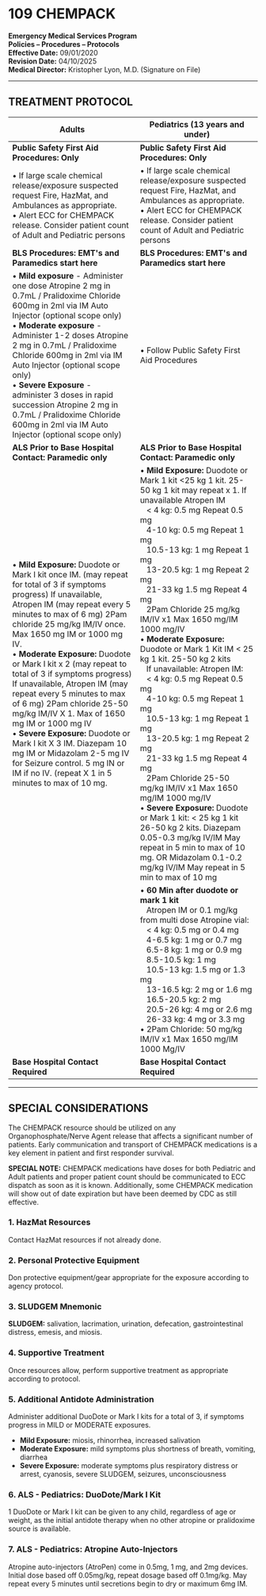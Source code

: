# 109 CHEMPACK

**Emergency Medical Services Program**  
**Policies – Procedures – Protocols**  
**Effective Date:** 09/01/2020  
**Revision Date:** 04/10/2025  
**Medical Director:** Kristopher Lyon, M.D. (Signature on File)

---

## TREATMENT PROTOCOL

| **Adults** | **Pediatrics (13 years and under)** |
|------------|-------------------------------------|
| **Public Safety First Aid Procedures: Only** | **Public Safety First Aid Procedures: Only** |
| • If large scale chemical release/exposure suspected request Fire, HazMat, and Ambulances as appropriate.<br>• Alert ECC for CHEMPACK release. Consider patient count of Adult and Pediatric persons | • If large scale chemical release/exposure suspected request Fire, HazMat, and Ambulances as appropriate.<br>• Alert ECC for CHEMPACK release. Consider patient count of Adult and Pediatric persons |
| **BLS Procedures: EMT's and Paramedics start here** | **BLS Procedures: EMT's and Paramedics start here** |
| • **Mild exposure** - Administer one dose Atropine 2 mg in 0.7mL / Pralidoxime Chloride 600mg in 2ml via IM Auto Injector (optional scope only)<br>• **Moderate exposure** - Administer 1-2 doses Atropine 2 mg in 0.7mL / Pralidoxime Chloride 600mg in 2ml via IM Auto Injector (optional scope only)<br>• **Severe Exposure** - administer 3 doses in rapid succession Atropine 2 mg in 0.7mL / Pralidoxime Chloride 600mg in 2ml via IM Auto Injector (optional scope only) | • Follow Public Safety First Aid Procedures |
| **ALS Prior to Base Hospital Contact: Paramedic only** | **ALS Prior to Base Hospital Contact: Paramedic only** |
| • **Mild Exposure:** Duodote or Mark I kit once IM. (may repeat for total of 3 if symptoms progress) If unavailable, Atropen IM (may repeat every 5 minutes to max of 6 mg) 2Pam chloride 25 mg/kg IM/IV once. Max 1650 mg IM or 1000 mg IV.<br>• **Moderate Exposure:** Duodote or Mark I kit x 2 (may repeat to total of 3 if symptoms progress) If unavailable, Atropen IM (may repeat every 5 minutes to max of 6 mg) 2Pam chloride 25-50 mg/kg IM/IV X 1. Max of 1650 mg IM or 1000 mg IV<br>• **Severe Exposure:** Duodote or Mark I kit X 3 IM. Diazepam 10 mg IM or Midazolam 2-5 mg IV for Seizure control. 5 mg IN or IM if no IV. (repeat X 1 in 5 minutes to max of 10 mg. | • **Mild Exposure:** Duodote or Mark 1 kit <25 kg 1 kit. 25-50 kg 1 kit may repeat x 1. If unavailable Atropen IM<br>&nbsp;&nbsp;&nbsp;< 4 kg: 0.5 mg Repeat 0.5 mg<br>&nbsp;&nbsp;&nbsp;4-10 kg: 0.5 mg Repeat 1 mg<br>&nbsp;&nbsp;&nbsp;10.5-13 kg: 1 mg Repeat 1 mg<br>&nbsp;&nbsp;&nbsp;13-20.5 kg: 1 mg Repeat 2 mg<br>&nbsp;&nbsp;&nbsp;21-33 kg 1.5 mg Repeat 4 mg<br>&nbsp;&nbsp;&nbsp;2Pam Chloride 25 mg/kg IM/IV x1 Max 1650 mg/IM 1000 mg/IV<br>• **Moderate Exposure:** Duodote or Mark 1 Kit IM < 25 kg 1 kit. 25-50 kg 2 kits<br>&nbsp;&nbsp;&nbsp;If unavailable: Atropen IM:<br>&nbsp;&nbsp;&nbsp;< 4 kg: 0.5 mg Repeat 0.5 mg<br>&nbsp;&nbsp;&nbsp;4-10 kg: 0.5 mg Repeat 1 mg<br>&nbsp;&nbsp;&nbsp;10.5-13 kg: 1 mg Repeat 1 mg<br>&nbsp;&nbsp;&nbsp;13-20.5 kg: 1 mg Repeat 2 mg<br>&nbsp;&nbsp;&nbsp;21-33 kg 1.5 mg Repeat 4 mg<br>&nbsp;&nbsp;&nbsp;2Pam Chloride 25-50 mg/kg IM/IV x1 Max 1650 mg/IM 1000 mg/IV<br>• **Severe Exposure:** Duodote or Mark 1 kit: < 25 kg 1 kit 26-50 kg 2 kits. Diazepam 0.05-0.3 mg/kg IV/IM May repeat in 5 min to max of 10 mg. OR Midazolam 0.1-0.2 mg/kg IV/IM May repeat in 5 min to max of 10 mg |
| | • **60 Min after duodote or mark 1 kit**<br>&nbsp;&nbsp;&nbsp;Atropen IM or 0.1 mg/kg from multi dose Atropine vial:<br>&nbsp;&nbsp;&nbsp;< 4 kg: 0.5 mg or 0.4 mg<br>&nbsp;&nbsp;&nbsp;4-6.5 kg: 1 mg or 0.7 mg<br>&nbsp;&nbsp;&nbsp;6.5-8 kg: 1 mg or 0.9 mg<br>&nbsp;&nbsp;&nbsp;8.5-10.5 kg: 1 mg<br>&nbsp;&nbsp;&nbsp;10.5-13 kg: 1.5 mg or 1.3 mg<br>&nbsp;&nbsp;&nbsp;13-16.5 kg: 2 mg or 1.6 mg<br>&nbsp;&nbsp;&nbsp;16.5-20.5 kg: 2 mg<br>&nbsp;&nbsp;&nbsp;20.5-26 kg: 4 mg or 2.6 mg<br>&nbsp;&nbsp;&nbsp;26-33 kg: 4 mg or 3.3 mg<br>• 2Pam Chloride: 50 mg/kg IM/IV x1 Max 1650 mg/IM 1000 Mg/IV |
| **Base Hospital Contact Required** | **Base Hospital Contact Required** |

---

## SPECIAL CONSIDERATIONS

The CHEMPACK resource should be utilized on any Organophosphate/Nerve Agent release that affects a significant number of patients. Early communication and transport of CHEMPACK medications is a key element in patient and first responder survival.

**SPECIAL NOTE:** CHEMPACK medications have doses for both Pediatric and Adult patients and proper patient count should be communicated to ECC dispatch as soon as it is known. Additionally, some CHEMPACK medication will show out of date expiration but have been deemed by CDC as still effective.

### 1. HazMat Resources

Contact HazMat resources if not already done.

### 2. Personal Protective Equipment

Don protective equipment/gear appropriate for the exposure according to agency protocol.

### 3. SLUDGEM Mnemonic

**SLUDGEM:** salivation, lacrimation, urination, defecation, gastrointestinal distress, emesis, and miosis.

### 4. Supportive Treatment

Once resources allow, perform supportive treatment as appropriate according to protocol.

### 5. Additional Antidote Administration

Administer additional DuoDote or Mark I kits for a total of 3, if symptoms progress in MILD or MODERATE exposures.

- **Mild Exposure:** miosis, rhinorrhea, increased salivation
- **Moderate Exposure:** mild symptoms plus shortness of breath, vomiting, diarrhea
- **Severe Exposure:** moderate symptoms plus respiratory distress or arrest, cyanosis, severe SLUDGEM, seizures, unconsciousness

### 6. ALS - Pediatrics: DuoDote/Mark I Kit

1 DuoDote or Mark I kit can be given to any child, regardless of age or weight, as the initial antidote therapy when no other atropine or pralidoxime source is available.

### 7. ALS - Pediatrics: Atropine Auto-Injectors

Atropine auto-injectors (AtroPen) come in 0.5mg, 1 mg, and 2mg devices. Initial dose based off 0.05mg/kg, repeat dosage based off 0.1mg/kg. May repeat every 5 minutes until secretions begin to dry or maximum 6mg IM.



